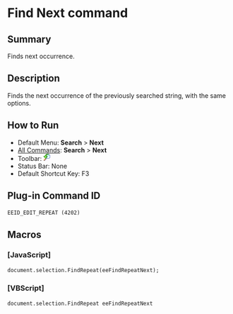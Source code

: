 # Find Next command

## Summary

Finds next occurrence.

## Description

Finds the next occurrence of the previously searched string, with the same
options.

## How to Run

- Default Menu: **Search** \> **Next**
- [All Commands](../tools/all_commands): **Search**
\> **Next**
- Toolbar: ![](../../images/editrepeat.png)
- Status Bar: None
- Default Shortcut Key: F3

## Plug-in Command ID

```
EEID_EDIT_REPEAT (4202)
```

## Macros

### \[JavaScript\]

```
document.selection.FindRepeat(eeFindRepeatNext);
```

### \[VBScript\]

```
document.selection.FindRepeat eeFindRepeatNext
```
